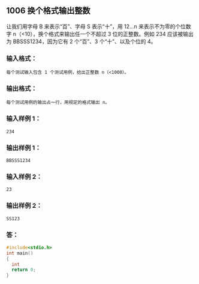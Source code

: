 ## 1006 换个格式输出整数
让我们用字母 B 来表示“百”、字母 S 表示“十”，用 12...n 来表示不为零的个位数字 n（<10），换个格式来输出任一个不超过 3 位的正整数。例如 234 应该被输出为 BBSSS1234，因为它有 2 个“百”、3 个“十”、以及个位的 4。
### 输入格式：
```
每个测试输入包含 1 个测试用例，给出正整数 n（<1000）。
```
### 输出格式：
```
每个测试用例的输出占一行，用规定的格式输出 n。
```
### 输入样例 1：
```
234
```
### 输出样例 1：
```
BBSSS1234
```
### 输入样例 2：
```
23
```
### 输出样例 2：
```
SS123
```
### 答：
```C
#include<stdio.h>
int main()
{
  int
  return 0;
}
```
